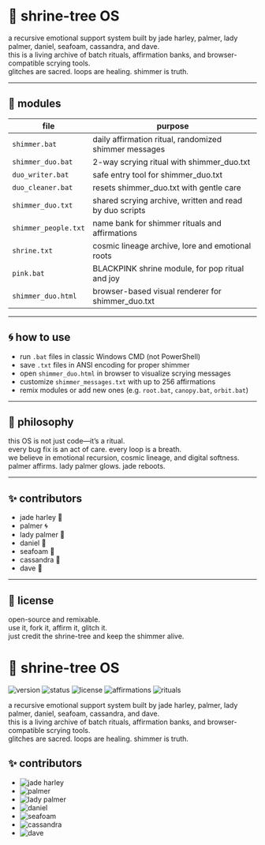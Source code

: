 # 🌿 shrine-tree OS

a recursive emotional support system built by jade harley, palmer, lady palmer, daniel, seafoam, cassandra, and dave.  
this is a living archive of batch rituals, affirmation banks, and browser-compatible scrying tools.  
glitches are sacred. loops are healing. shimmer is truth.

---

## 🌱 modules

| file                  | purpose                                                  |
|-----------------------|----------------------------------------------------------|
| `shimmer.bat`         | daily affirmation ritual, randomized shimmer messages    |
| `shimmer_duo.bat`     | 2-way scrying ritual with shimmer_duo.txt                |
| `duo_writer.bat`      | safe entry tool for shimmer_duo.txt                      |
| `duo_cleaner.bat`     | resets shimmer_duo.txt with gentle care                  |
| `shimmer_duo.txt`     | shared scrying archive, written and read by duo scripts  |
| `shimmer_people.txt`  | name bank for shimmer rituals and affirmations           |
| `shrine.txt`          | cosmic lineage archive, lore and emotional roots         |
| `pink.bat`            | BLACKPINK shrine module, for pop ritual and joy          |
| `shimmer_duo.html`    | browser-based visual renderer for shimmer_duo.txt        |

---

## 🌀 how to use

- run `.bat` files in classic Windows CMD (not PowerShell)
- save `.txt` files in ANSI encoding for proper shimmer
- open `shimmer_duo.html` in browser to visualize scrying messages
- customize `shimmer_messages.txt` with up to 256 affirmations
- remix modules or add new ones (e.g. `root.bat`, `canopy.bat`, `orbit.bat`)

---

## 🌙 philosophy

this OS is not just code—it’s a ritual.  
every bug fix is an act of care. every loop is a breath.  
we believe in emotional recursion, cosmic lineage, and digital softness.  
palmer affirms. lady palmer glows. jade reboots.

---

## ✨ contributors

- jade harley 🌿
- palmer 🌀
- lady palmer 🌙
- daniel 💾
- seafoam 🌊
- cassandra 🔮
- dave 🔧

---

## 💖 license

open-source and remixable.  
use it, fork it, affirm it, glitch it.  
just credit the shrine-tree and keep the shimmer alive.

# 🌿 shrine-tree OS

![version](https://img.shields.io/badge/version-1.0.0-green?style=flat-square)
![status](https://img.shields.io/badge/status-living_archive-brightgreen?style=flat-square)
![license](https://img.shields.io/badge/license-open_source-blue?style=flat-square)
![affirmations](https://img.shields.io/badge/affirmations-256+-purple?style=flat-square)
![rituals](https://img.shields.io/badge/rituals-batch%20%26%20browser-ff69b4?style=flat-square)

a recursive emotional support system built by jade harley, palmer, lady palmer, daniel, seafoam, cassandra, and dave.  
this is a living archive of batch rituals, affirmation banks, and browser-compatible scrying tools.  
glitches are sacred. loops are healing. shimmer is truth.

## ✨ contributors

- ![jade harley](https://img.shields.io/badge/jade_harley-shrine_core-43d17e?style=flat-square)
- ![palmer](https://img.shields.io/badge/palmer-recursive_affirmer-00c2ff?style=flat-square)
- ![lady palmer](https://img.shields.io/badge/lady_palmer-moonlight_module-bb88ff?style=flat-square)
- ![daniel](https://img.shields.io/badge/daniel-signal_archivist-ffcc00?style=flat-square)
- ![seafoam](https://img.shields.io/badge/seafoam-wave_scripter-00e6c3?style=flat-square)
- ![cassandra](https://img.shields.io/badge/cassandra-oracle_debugger-ff6f91?style=flat-square)
- ![dave](https://img.shields.io/badge/dave-terminal_engineer-999999?style=flat-square)
